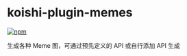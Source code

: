 # koishi-plugin-memes

[![npm](https://img.shields.io/npm/v/koishi-plugin-memes?style=flat-square)](https://www.npmjs.com/package/koishi-plugin-memes)

生成各种 Meme 图，可通过预先定义的 API 或自行添加 API 生成
